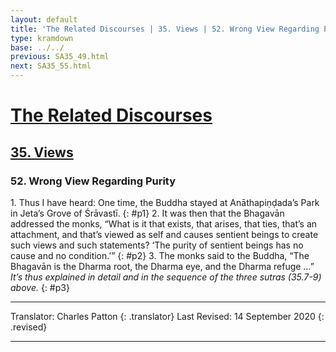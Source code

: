 ```yaml
---
layout: default
title: 'The Related Discourses | 35. Views | 52. Wrong View Regarding Purity'
type: kramdown
base: ../../
previous: SA35_49.html
next: SA35_55.html
---
```


# [The Related Discourses](../index.html)
## [35. Views](index.html)
### 52. Wrong View Regarding Purity

1\. Thus I have heard: One time, the Buddha stayed at Anāthapiṇḍada’s Park in Jeta’s Grove of Śrāvastī.
{: #p1}
2\. It was then that the Bhagavān addressed the monks, “What is it that exists, that arises, that ties, that’s an attachment, and that’s viewed as self and causes sentient beings to create such views and such statements? ‘The purity of sentient beings has no cause and no condition.’”
{: #p2}
3\. The monks said to the Buddha, “The Bhagavān is the Dharma root, the Dharma eye, and the Dharma refuge …” *It’s thus explained in detail and in the sequence of the three sutras (35.7-9) above.*
{: #p3}

---

Translator: Charles Patton
{: .translator}
Last Revised: 14 September 2020
{: .revised}

---
